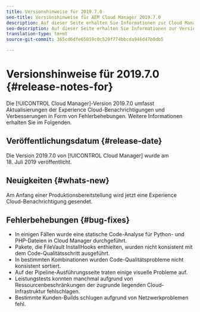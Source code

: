 ```yaml
---
title: Versionshinweise für 2019.7.0
seo-title: Versionshinweise für AEM Cloud Manager 2019.7.0
description: Auf dieser Seite erhalten Sie Informationen zur Cloud Manager-Version 2019.7.0.
seo-description: Auf dieser Seite erhalten Sie Informationen zur Version 2019.7.0 von AEM Cloud Manager.
translation-type: tm+mt
source-git-commit: 365cd6dfe65059c0c529f774bbcda946d47b0db5

---
```


# Versionshinweise für 2019.7.0 {#release-notes-for}

Die [!UICONTROL Cloud Manager]-Version 2019.7.0 umfasst Aktualisierungen der Experience Cloud-Benachrichtigungen und Verbesserungen in Form von Fehlerbehebungen. Weitere Informationen erhalten Sie im Folgenden.

## Veröffentlichungsdatum {#release-date}

Die Version 2019.7.0 von [!UICONTROL Cloud Manager] wurde am 18. Juli 2019 veröffentlicht.

## Neuigkeiten {#whats-new}

Am Anfang einer Produktionsbereitstellung wird jetzt eine Experience Cloud-Benachrichtigung gesendet.

## Fehlerbehebungen {#bug-fixes}

* In einigen Fällen wurde eine statische Code-Analyse für Python- und PHP-Dateien in Cloud Manager durchgeführt.
* Pakete, die FileVault InstallHooks enthielten, wurden nicht konsistent mit dem Code-Qualitätsschritt ausgeführt.
* In bestimmten Kombinationen wurden Code-Qualitätsprobleme nicht konsistent sortiert.
* Auf der Pipeline-Ausführungsseite traten einige visuelle Probleme auf.
* Leistungstests konnten manchmal aufgrund von Ressourcenbeschränkungen der zugrunde liegenden Cloud-Infrastruktur fehlschlagen.
* Bestimmte Kunden-Builds schlugen aufgrund von Netzwerkproblemen fehl.